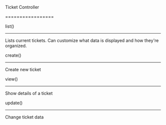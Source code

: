 Ticket Controller

=================

list()

------

Lists current tickets. Can customize what data is displayed and how they're organized.

create()

--------

Create new ticket

view()

------

Show details of a ticket

update()

--------

Change ticket data